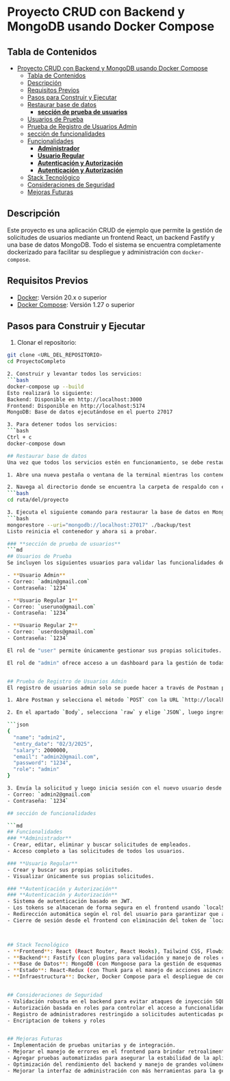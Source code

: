 
# Proyecto CRUD con Backend y MongoDB usando Docker Compose


## Tabla de Contenidos
- [Proyecto CRUD con Backend y MongoDB usando Docker Compose](#proyecto-crud-con-backend-y-mongodb-usando-docker-compose)
  - [Tabla de Contenidos](#tabla-de-contenidos)
  - [Descripción](#descripción)
  - [Requisitos Previos](#requisitos-previos)
  - [Pasos para Construir y Ejecutar](#pasos-para-construir-y-ejecutar)
  - [Restaurar base de datos](#restaurar-base-de-datos)
    - [**sección de prueba de usuarios**](#sección-de-prueba-de-usuarios)
  - [Usuarios de Prueba](#usuarios-de-prueba)
  - [Prueba de Registro de Usuarios Admin](#prueba-de-registro-de-usuarios-admin)
  - [sección de funcionalidades](#sección-de-funcionalidades)
  - [Funcionalidades](#funcionalidades)
    - [**Administrador**](#administrador)
    - [**Usuario Regular**](#usuario-regular)
    - [**Autenticación y Autorización**](#autenticación-y-autorización)
    - [**Autenticación y Autorización**](#autenticación-y-autorización-1)
  - [Stack Tecnológico](#stack-tecnológico)
  - [Consideraciones de Seguridad](#consideraciones-de-seguridad)
  - [Mejoras Futuras](#mejoras-futuras)

## Descripción
Este proyecto es una aplicación CRUD de ejemplo que permite la gestión de solicitudes de usuarios mediante un frontend React, un backend Fastify y una base de datos MongoDB. Todo el sistema se encuentra completamente dockerizado para facilitar su despliegue y administración con `docker-compose`.


## Requisitos Previos
- [Docker](https://www.docker.com/): Versión 20.x o superior
- [Docker Compose](https://docs.docker.com/compose/): Versión 1.27 o superior


## Pasos para Construir y Ejecutar
1.   Clonar el repositorio:
   ```bash
   git clone <URL_DEL_REPOSITORIO>
   cd ProyectoCompleto

2. Construir y levantar todos los servicios:
   ```bash
   docker-compose up --build
   Esto realizará lo siguiente:
   Backend: Disponible en http://localhost:3000
   Frontend: Disponible en http://localhost:5174
   MongoDB: Base de datos ejecutándose en el puerto 27017

3. Para detener todos los servicios:
  ```bash
   Ctrl + c
   docker-compose down

## Restaurar base de datos
Una vez que todos los servicios estén en funcionamiento, se debe restaurar la base de datos para cargar los datos de prueba. Sigue estos pasos:

1. Abre una nueva pestaña o ventana de la terminal mientras los contenedores están corriendo.

2. Navega al directorio donde se encuentra la carpeta de respaldo con el siguiente comando:
   ```bash
   cd ruta/del/proyecto

3. Ejecuta el siguiente comando para restaurar la base de datos en MongoDB (el contenedor mongodb debe estar en ejecución):
   ```bash
  mongorestore --uri="mongodb://localhost:27017" ./backup/test
Listo reinicia el contenedor y ahora si a probar.

### **sección de prueba de usuarios**  
```md
## Usuarios de Prueba
Se incluyen los siguientes usuarios para validar las funcionalidades de la aplicación según su rol:

- **Usuario Admin**  
  - Correo: `admin@gmail.com`  
  - Contraseña: `1234`  

- **Usuario Regular 1**  
  - Correo: `useruno@gmail.com`  
  - Contraseña: `1234`  

- **Usuario Regular 2**  
  - Correo: `userdos@gmail.com`  
  - Contraseña: `1234`  

El rol de "user" permite únicamente gestionar sus propias solicitudes. 

El rol de "admin" ofrece acceso a un dashboard para la gestión de todas las solicitudes.


## Prueba de Registro de Usuarios Admin
El registro de usuarios admin solo se puede hacer a través de Postman para mayor seguridad. Asegúrate de que el endpoint está protegido con una clave o un mecanismo de seguridad (por ejemplo, solo accesible desde un origen permitido).

1. Abre Postman y selecciona el método `POST` con la URL `http://localhost:3000/user/registerUser`.

2. En el apartado `Body`, selecciona `raw` y elige `JSON`, luego ingresa la siguiente información:

   ```json
   {
     "name": "admin2",
     "entry_date": "02/3/2025",
     "salary": 2000000,
     "email": "admin2@gmail.com",
     "password": "1234",
     "role": "admin"
   }

3. Envía la solicitud y luego inicia sesión con el nuevo usuario desde el frontend.
- Correo: `admin2@gmail.com`
- Contraseña: `1234`

## sección de funcionalidades

```md
## Funcionalidades
### **Administrador**
- Crear, editar, eliminar y buscar solicitudes de empleados.
- Acceso completo a las solicitudes de todos los usuarios.
  
### **Usuario Regular**
- Crear y buscar sus propias solicitudes.
- Visualizar únicamente sus propias solicitudes.

### **Autenticación y Autorización**
### **Autenticación y Autorización**
- Sistema de autenticación basado en JWT.
- Los tokens se almacenan de forma segura en el frontend usando `localStorage` y se utilizan para las solicitudes posteriores.
- Redirección automática según el rol del usuario para garantizar que acceden a las áreas correspondientes.
- Cierre de sesión desde el frontend con eliminación del token de `localStorage`.



## Stack Tecnológico
- **Frontend**: React (React Router, React Hooks), Tailwind CSS, Flowbite
- **Backend**: Fastify (con plugins para validación y manejo de roles como fastify-jwt)
- **Base de Datos**: MongoDB (con Mongoose para la gestión de esquemas y modelos)
- **Estado**: React-Redux (con Thunk para el manejo de acciones asincrónicas)
- **Infraestructura**: Docker, Docker Compose para el despliegue de contenedores


## Consideraciones de Seguridad
- Validación robusta en el backend para evitar ataques de inyección SQL.
- Autorización basada en roles para controlar el acceso a funcionalidades específicas.
- Registro de administradores restringido a solicitudes autenticadas por Postman.
- Encriptacion de tokens y roles 


## Mejoras Futuras
- Implementación de pruebas unitarias y de integración.
- Mejorar el manejo de errores en el frontend para brindar retroalimentación más clara al usuario.
- Agregar pruebas automatizadas para asegurar la estabilidad de la aplicación.
- Optimización del rendimiento del backend y manejo de grandes volúmenes de datos.
- Mejorar la interfaz de administración con más herramientas para la gestión de usuarios.
